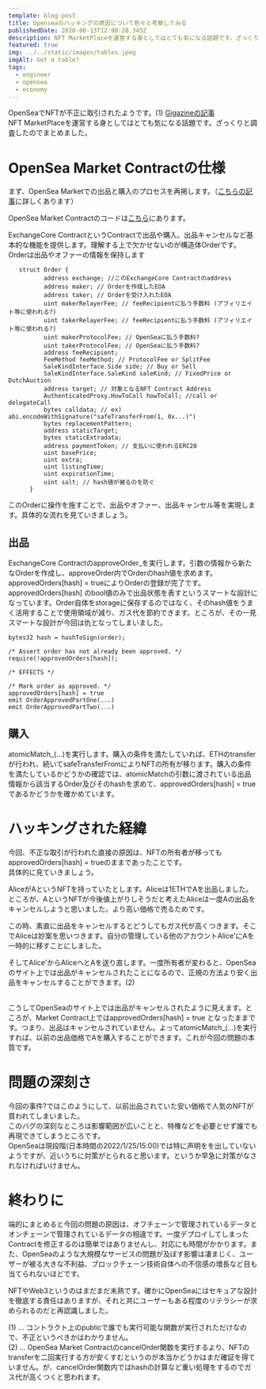 ```yaml
---
template: blog-post
title: Openseaのハッキングの原因について色々と考察してみる
publishedDate: 2020-08-13T12:00:28.345Z
description: NFT MarketPlaceを運営する身としてはとても気になる話題です。ざっくりと調査したのでまとめました。
featured: true
img: ../../static/images/tables.jpeg
imgAlt: Get a table?
tags:
  - engineer
  - opensea
  - economy
---
```

<!-- wp:paragraph -->
<p>OpenSeaでNFTが不正に取引されたようです。(1)  <a href="https://gigazine.net/news/20220125-opensea-user-steal-nfts/" title="https://gigazine.net/news/20220125-opensea-user-steal-nfts/">Gigazineの記事</a><br>NFT MarketPlaceを運営する身としてはとても気になる話題です。ざっくりと調査したのでまとめました。</p>
<!-- /wp:paragraph -->

<!-- wp:paragraph -->
<p></p>
<!-- /wp:paragraph -->

<!-- wp:heading {"level":1} -->
<h1 id="opensea-market-contractの仕様">OpenSea Market Contractの仕様</h1>
<!-- /wp:heading -->

<!-- wp:paragraph -->
<p>まず、OpenSea Marketでの出品と購入のプロセスを再掲します。（<a href="https://blog.suishow.net/2021/08/25/opensea-market-contract%e8%a7%a3%e8%aa%ac/">こちらの記事</a>に詳しくあります）</p>
<!-- /wp:paragraph -->

<!-- wp:paragraph -->
<p>OpenSea Market Contractのコードは<a href="https://rinkeby.etherscan.io/address/0xf57b2c51ded3a29e6891aba85459d600256cf317#code">こちら</a>にあります。</p>
<!-- /wp:paragraph -->

<!-- wp:paragraph -->
<p></p>
<!-- /wp:paragraph -->

<!-- wp:paragraph -->
<p>ExchangeCore ContractというContractで出品や購入、出品キャンセルなど基本的な機能を提供します。理解する上で欠かせないのが構造体Orderです。Orderは出品やオファーの情報を保持します</p>

```solidity
   struct Order {
          address exchange; //このExchangeCore Contractのaddress
          address maker; // Orderを作成したEOA
          address taker; // Orderを受け入れたEOA
          uint makerRelayerFee; // feeRecipientに払う手数料 (アフィリエイト等に使われる?)
          uint takerRelayerFee; // feeRecipientに払う手数料 (アフィリエイト等に使われる?)
          uint makerProtocolFee; // OpenSeaに払う手数料?
          uint takerProtocolFee; // OpenSeaに払う手数料?
          address feeRecipient;
          FeeMethod feeMethod; // ProtocolFee or SplitFee
          SaleKindInterface.Side side; // Buy or Sell
          SaleKindInterface.SaleKind saleKind; // FixedPrice or DutchAuction
          address target; // 対象となるNFT Contract Address
          AuthenticatedProxy.HowToCall howToCall; //call or delegateCall
          bytes calldata; // ex) abi.encodeWithSignature("safeTransferFrom(1, 0x...)")
          bytes replacementPattern;
          address staticTarget;
          bytes staticExtradata;
          address paymentToken; // 支払いに使われるERC20
          uint basePrice;
          uint extra;
          uint listingTime;
          uint expirationTime;
          uint salt; // hash値が被るのを防ぐ
      }

```
      
   
      


<p></p>
<!-- /wp:paragraph -->

<!-- wp:paragraph -->
<p>このOrderに操作を施すことで、出品やオファー、出品キャンセル等を実現します。具体的な流れを見ていきましょう。</p>
<!-- /wp:paragraph -->

<!-- wp:paragraph -->
<p></p>
<!-- /wp:paragraph -->

<!-- wp:heading -->
<h2 id="出品">出品</h2>
<!-- /wp:heading -->

<!-- wp:paragraph -->
<p>ExchangeCore ContractのapproveOrder_を実行します。引数の情報から新たなOrderを作成し、approveOrder内でOrderのhash値を求めます。approvedOrders[hash] = trueによりOrderの登録が完了です。approvedOrders[hash] のbool値のみで出品状態を表すというスマートな設計になっています。Order自体をstorageに保存するのではなく、そのhash値をうまく活用することで使用領域が減り、ガス代を節約できます。ところが、その一見スマートな設計が今回は仇となってしまいました。</p>
<!-- /wp:paragraph -->

<!-- wp:syntaxhighlighter/code -->

```solidity
bytes32 hash = hashToSign(order);
 
/* Assert order has not already been approved. */
require(!approvedOrders[hash]);
 
/* EFFECTS */
     
/* Mark order as approved. */
approvedOrders[hash] = true
emit OrderApprovedPartOne(...)
emit OrderApprovedPartTwo(...)
```

<!-- /wp:syntaxhighlighter/code -->

<!-- wp:paragraph -->
<p></p>
<!-- /wp:paragraph -->

<!-- wp:heading -->
<h2 id="購入">購入</h2>
<!-- /wp:heading -->

<!-- wp:paragraph -->
<p>atomicMatch_(…)を実行します。購入の条件を満たしていれば、ETHのtransferが行われ、続いてsafeTransferFromによりNFTの所有が移ります。購入の条件を満たしているかどうかの確認では、atomicMatchの引数に渡されている出品情報から該当するOrder及びそのhashを求めて、approvedOrders[hash] = true であるかどうかを確かめています。</p>
<!-- /wp:paragraph -->

<!-- wp:paragraph -->
<p></p>
<!-- /wp:paragraph -->

<!-- wp:heading {"level":1} -->
<h1 id="ハッキングされた経緯">ハッキングされた経緯</h1>
<!-- /wp:heading -->

<!-- wp:paragraph -->
<p>今回、不正な取引が行われた直接の原因は、NFTの所有者が移ってもapprovedOrders[hash] = trueのままであったことです。<br>具体的に見ていきましょう。</p>
<!-- /wp:paragraph -->

<!-- wp:paragraph -->
<p>AliceがAというNFTを持っていたとします。Aliceは1ETHでAを出品しました。ところが、AというNFTが今後値上がりしそうだと考えたAliceは一度Aの出品をキャンセルしようと思いました。より高い価格で売るためです。</p>
<!-- /wp:paragraph -->

<!-- wp:paragraph -->
<p>この時、素直に出品をキャンセルするとどうしてもガス代が高くつきます。そこでAliceは妙案を思いつきます。自分の管理している他のアカウントAlice'にAを一時的に移すことにしました。</p>
<!-- /wp:paragraph -->

<!-- wp:paragraph -->
<p>そしてAlice'からAliceへとAを送り直します。一度所有者が変わると、OpenSeaのサイト上では出品がキャンセルされたことになるので、正規の方法より安く出品をキャンセルすることができます。(2)</p>
<!-- /wp:paragraph -->

<!-- wp:paragraph -->
<p><br>こうしてOpenSeaのサイト上では出品がキャンセルされたように見えます。ところが、Market Contract上ではapprovedOrders[hash] = true となったままです。つまり、出品はキャンセルされていません。よってatomicMatch_(…)を実行すれば、以前の出品価格でAを購入することができます。これが今回の問題の本質です。</p>
<!-- /wp:paragraph -->

<!-- wp:paragraph -->
<p></p>
<!-- /wp:paragraph -->

<!-- wp:heading {"level":1} -->
<h1 id="問題の深刻さ">問題の深刻さ</h1>
<!-- /wp:heading -->

<!-- wp:paragraph -->
<p>今回の事件?ではこのようにして、以前出品されていた安い価格で人気のNFTが買われてしまいました。<br>このバグの深刻なところは影響範囲が広いことと、特権などを必要とせず誰でも再現できてしまうところです。<br>OpenSeaは現段階(日本時間の2022/1/25/15:00)では特に声明をを出していないようですが、近いうちに対策がとられると思います。というか早急に対策がなされなければいけません。</p>
<!-- /wp:paragraph -->

<!-- wp:paragraph -->
<p></p>
<!-- /wp:paragraph -->

<!-- wp:heading {"level":1} -->
<h1 id="終わりに">終わりに</h1>
<!-- /wp:heading -->

<!-- wp:paragraph -->
<p>端的にまとめると今回の問題の原因は、オフチェーンで管理されているデータとオンチェーンで管理されているデータの相違です。一度デプロイしてしまったContractを修正するのは簡単ではありませんし、対応にも時間がかかります。また、OpenSeaのような大規模なサービスの問題が及ぼす影響は凄まじく、ユーザーが被る大きな不利益、ブロックチェーン技術自体への不信感の増長など目も当てられないほどです。</p>
<!-- /wp:paragraph -->

<!-- wp:paragraph -->
<p>NFTやWeb3というのはまだまだ未熟です。確かにOpenSeaにはセキュアな設計を徹底する責任はありますが、それと共にユーザーもある程度のリテラシーが求められるのだと再認識しました。</p>
<!-- /wp:paragraph -->

<!-- wp:paragraph -->
<p></p>
<!-- /wp:paragraph -->

<!-- wp:paragraph -->
<p></p>
<!-- /wp:paragraph -->

<!-- wp:paragraph -->
<p>(1) … コントラクト上のpublicで誰でも実行可能な関数が実行されただけなので、不正というべきかはわかりません。<br>(2) … OpenSea Market ContractのcancelOrder関数を実行するより、NFTのtransferを二回実行する方が安くすむというのが本当かどうかはまだ確証を得ていません。が、cancelOrder関数内ではhashの計算など重い処理をするのでガス代が高くつくと思われます。</p>
<!-- /wp:paragraph -->
